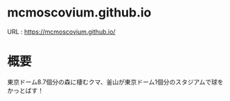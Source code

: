 # mcmoscovium.github.io

URL : https://mcmoscovium.github.io/

# 概要
東京ドーム8.7個分の森に棲むクマ、釜山が東京ドーム1個分のスタジアムで球をかっとばす！
